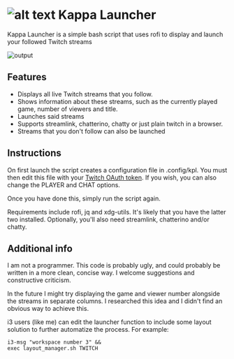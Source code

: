 ![alt text](https://cdn.discordapp.com/attachments/534004815160934410/674660498754764847/kappa64.png)
Kappa Launcher
============

Kappa Launcher is a simple bash script that uses rofi to display and launch your followed Twitch streams

![output](https://cdn.discordapp.com/attachments/534004815160934410/674739062338355227/klm-optimized.gif)

## Features

* Displays all live Twitch streams that you follow.
* Shows information about these streams, such as the currently played game, number of viewers and title.
* Launches said streams
* Supports streamlink, chatterino, chatty or just plain twitch in a browser.
* Streams that you don't follow can also be launched

## Instructions

On first launch the script creates a configuration file in .config/kpl. You must then edit this file with your [Twitch OAuth token](https://twitchapps.com/tmi/). If you wish, you can also change the PLAYER and CHAT options.

Once you have done this, simply run the script again.

Requirements include rofi, jq and xdg-utils. It's likely that you have the latter two installed. Optionally, you'll also need streamlink, chatterino and/or chatty.

## Additional info

I am not a programmer. This code is probably ugly, and could probably be written in a more clean, concise way. I welcome suggestions and constructive criticism.

In the future I might try displaying the game and viewer number alongside the streams in separate columns. I researched this idea and I didn't find an obvious way to achieve this.

i3 users (like me) can edit the launcher function to include some layout solution to further automatize the process. For example:
```
i3-msg "workspace number 3" &&
exec layout_manager.sh TWITCH
```
